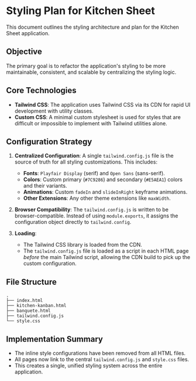 # Styling Plan for Kitchen Sheet

This document outlines the styling architecture and plan for the Kitchen Sheet application.

## Objective

The primary goal is to refactor the application's styling to be more maintainable, consistent, and scalable by centralizing the styling logic.

## Core Technologies

- **Tailwind CSS**: The application uses Tailwind CSS via its CDN for rapid UI development with utility classes.
- **Custom CSS**: A minimal custom stylesheet is used for styles that are difficult or impossible to implement with Tailwind utilities alone.

## Configuration Strategy

1.  **Centralized Configuration**: A single `tailwind.config.js` file is the source of truth for all styling customizations. This includes:

    - **Fonts**: `Playfair Display` (serif) and `Open Sans` (sans-serif).
    - **Colors**: Custom primary (`#7C9286`) and secondary (`#E5AEA1`) colors and their variants.
    - **Animations**: Custom `fadeIn` and `slideInRight` keyframe animations.
    - **Other Extensions**: Any other theme extensions like `maxWidth`.

2.  **Browser Compatibility**: The `tailwind.config.js` is written to be browser-compatible. Instead of using `module.exports`, it assigns the configuration object directly to `tailwind.config`.

3.  **Loading**:
    - The Tailwind CSS library is loaded from the CDN.
    - The `tailwind.config.js` file is loaded as a script in each HTML page _before_ the main Tailwind script, allowing the CDN build to pick up the custom configuration.

## File Structure

```
.
├── index.html
├── kitchen-kanban.html
├── banquete.html
├── tailwind.config.js
└── style.css
```

## Implementation Summary

- The inline style configurations have been removed from all HTML files.
- All pages now link to the central `tailwind.config.js` and `style.css` files.
- This creates a single, unified styling system across the entire application.
